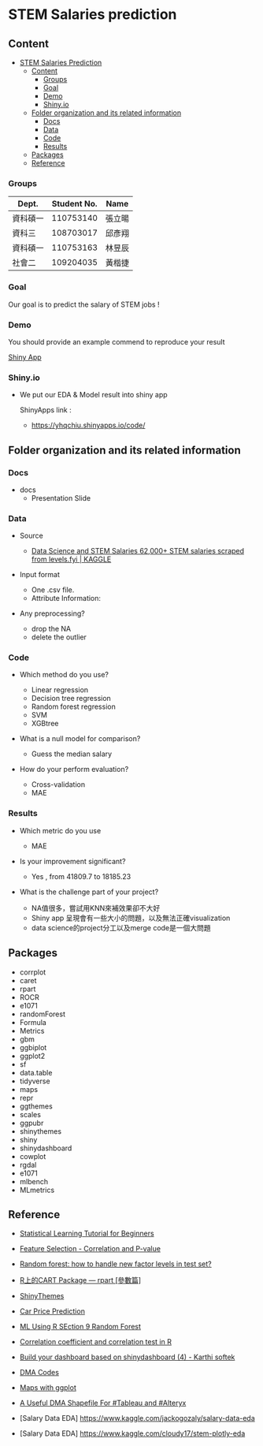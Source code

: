 # STEM Salaries prediction 

## Content
- [STEM Salaries Prediction](#stem-salaries-salary-prediction)
	- [Content](#content)
		- [Groups](#groups)
		- [Goal](#goal)
		- [Demo](#demo)
		- [Shiny.io](#shinyio)
	- [Folder organization and its related information](#folder-organization-and-its-related-information)
		- [Docs](#docs)
		- [Data](#data)
		- [Code](#code)
		- [Results](#results)
	- [Packages](#packages)
	- [Reference](#reference)


### Groups
| Dept. | Student No. | Name |
| --------- | -------- | -------- |
| 資科碩一 | 110753140 | 張立暘
| 資科三 | 108703017 | 邱彥翔
| 資科碩一 | 110753163 | 林昱辰
| 社會二 | 109204035 | 黃楷捷

### Goal
Our goal is to predict the salary of STEM jobs !

### Demo 
You should provide an example commend to reproduce your result

[Shiny App](https://yhqchiu.shinyapps.io/code/)

### Shiny.io

* We put our EDA & Model result into shiny app

  ShinyApps link :
  * https://yhqchiu.shinyapps.io/code/



## Folder organization and its related information

### Docs
* docs
	* Presentation Slide

### Data
* Source
	* [Data Science and STEM Salaries 62,000+ STEM salaries scraped from levels.fyi | KAGGLE](https://www.kaggle.com/jackogozaly/data-science-and-stem-salaries)
* Input format
	* One .csv file.
	* Attribute Information:
	

* Any preprocessing?
    * drop the NA
    * delete the outlier

### Code
* Which method do you use?
   * Linear regression
   * Decision tree regression
   * Random forest regression
   * SVM
   * XGBtree


* What is a null model for comparison?
	* Guess the median salary

* How do your perform evaluation?
	* Cross-validation
	* MAE


### Results
* Which metric do you use 
	* MAE

* Is your improvement significant?
	* Yes , from 41809.7 to 18185.23

* What is the challenge part of your project?
    * NA值很多，嘗試用KNN來補效果卻不大好
    * Shiny app 呈現會有一些大小的問題，以及無法正確visualization
    * data science的project分工以及merge code是一個大問題


## Packages
* corrplot
* caret
* rpart
* ROCR
* e1071
* randomForest
* Formula
* Metrics
* gbm
* ggbiplot
* ggplot2
* sf
* data.table
* tidyverse
* maps
* repr
* ggthemes
* scales
* ggpubr
* shinythemes
* shiny
* shinydashboard
* cowplot
* rgdal
* e1071
* mlbench
* MLmetrics


## Reference

* [Statistical Learning Tutorial for Beginners](https://www.kaggle.com/kanncaa1/statistical-learning-tutorial-for-beginners/notebook)

* [Feature Selection - Correlation and P-value](https://www.kaggle.com/bbloggsbott/feature-selection-correlation-and-p-value/data)

* [Random forest: how to handle new factor levels in test set?](https://stats.stackexchange.com/questions/29446/random-forest-how-to-handle-new-factor-levels-in-test-set)

* [R上的CART Package — rpart [參數篇]](https://c3h3notes.wordpress.com/2010/10/25/r%E4%B8%8A%E7%9A%84cart-package-rpart-%E5%8F%83%E6%95%B8%E7%AF%87/)

* [ShinyThemes](https://shiny.rstudio.com/gallery/shiny-theme-selector.html)

* [Car Price Prediction](https://rpubs.com/amir761/car_price_prediction_using_random_forest)

* [ML Using R SEction 9 Random Forest](https://rstudio-pubs-static.s3.amazonaws.com/280316_f38c3e4dc75b48398e6e72a20c1ea0a9.html)

* [Correlation coefficient and correlation test in R](https://statsandr.com/blog/correlation-coefficient-and-correlation-test-in-r/)

* [Build your dashboard based on shinydashboard (4) - Karthi softek](https://blog.karthisoftek.com/a?ID=01400-2bcdb5fd-17fc-45d7-b951-b8473a998800)

* [DMA Codes](https://help-ooyala.brightcove.com/sites/all/libraries/dita/en/video-platform/reference/dma_codes.html)

* [Maps with ggplot](http://joshuamccrain.com/tutorials/ggplot_maps/maps_tutorial.html)

* [A Useful DMA Shapefile For #Tableau and #Alteryx](https://datablends.us/2021/01/14/a-useful-dma-shapefile-for-tableau-and-alteryx/)

* [Salary Data EDA] https://www.kaggle.com/jackogozaly/salary-data-eda

* [Salary Data EDA] https://www.kaggle.com/cloudy17/stem-plotly-eda
